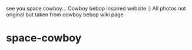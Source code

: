 see you space cowboy...
Cowboy bebop inspired website :)
All photos not original but taken from cowboy bebop wiki page
# space-cowboy
